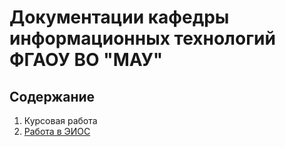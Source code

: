 # Документации кафедры информационных технологий ФГАОУ ВО "МАУ"

## Содержание

1. Курсовая работа
2. [Работа в ЭИОС](eios/index.md)
